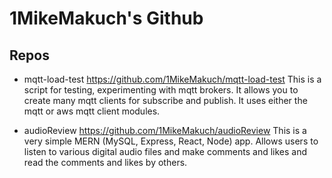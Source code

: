 # 1MikeMakuch's Github

## Repos

* mqtt-load-test https://github.com/1MikeMakuch/mqtt-load-test
This is a script for testing, experimenting with mqtt brokers. It allows you to create many mqtt clients for subscribe and publish. It uses either the mqtt or aws mqtt client modules.

* audioReview https://github.com/1MikeMakuch/audioReview
This is a very simple MERN (MySQL, Express, React, Node) app. Allows users to listen to various digital audio files and make comments and likes and read the comments and likes by others.